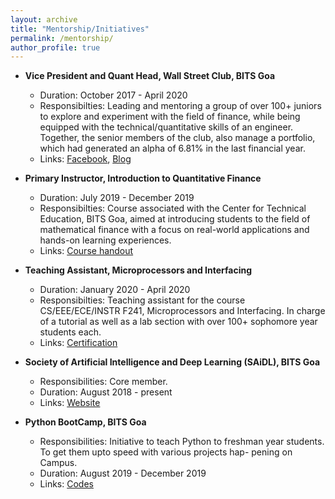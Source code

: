 ```yaml
---
layout: archive
title: "Mentorship/Initiatives"
permalink: /mentorship/
author_profile: true
---
```


* **Vice President and Quant Head, Wall Street Club, BITS Goa**
  * Duration: October 2017 - April 2020
  * Responsibilties: Leading and mentoring a group of over 100+ juniors to explore and experiment with the field of finance, while being equipped with the technical/quantitative skills of an engineer. Together, the senior members of the club, also manage a portfolio, which had generated an alpha of 6.81% in the last financial year.
  * Links: [Facebook](https://www.facebook.com/wsc.bitsgoa), [Blog](https://medium.com/the-new-daily)

* **Primary Instructor, Introduction to Quantitative Finance**
  * Duration: July 2019 - December 2019
  * Responsibilties: Course associated with the Center for Technical Education, BITS Goa, aimed at introducing students to the
field of mathematical finance with a focus on real-world applications and hands-on learning experiences.
  * Links: [Course handout](https://docs.google.com/document/d/1gTUGB2W3mXV64XPHh7DZFhojVgTo7pZWm-SGHZGkXBU/edit?usp=sharing)

* **Teaching Assistant, Microprocessors and Interfacing**
  * Duration: January 2020 - April 2020
  * Responsibilties: Teaching assistant for the course CS/EEE/ECE/INSTR F241, Microprocessors and Interfacing. In charge of a
tutorial as well as a lab section with over 100+ sophomore year students each.
  * Links: [Certification]()
  
* **Society of Artificial Intelligence and Deep Learning (SAiDL), BITS Goa**
  * Responsibilities: Core member.
  * Duration: August 2018 - present
  * Links: [Website](https://www.saidl.in/)
  
* **Python BootCamp, BITS Goa**
  * Responsibilities: Initiative to teach Python to freshman year students. To get them upto speed with various projects hap-
pening on Campus.
  * Duration: August 2019 - December 2019
  * Links: [Codes](https://github.com/SforAiDl/Bootcamp)
